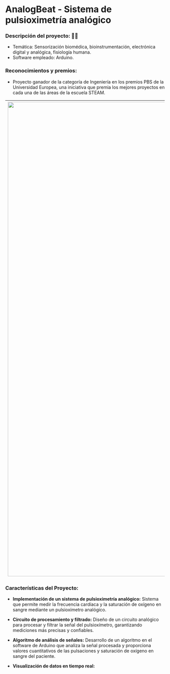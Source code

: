 # AnalogBeat - Sistema de pulsioximetría analógico

### **Descripción del proyecto: 🔌🧬**
  - Temática: Sensorización biomédica, bioinstrumentación, electrónica digital y analógica, fisiología humana.
  - Software empleado: Arduino.

### **Reconocimientos y premios:**
  - Proyecto ganador de la categoría de Ingeniería en los premios PBS de la Universidad Europea, una iniciativa que premia los mejores proyectos en cada una de las áreas de la escuela STEAM. 

| <img src="https://user-images.githubusercontent.com/79250883/250930015-d79df390-932d-400c-b51c-d8fc0b26e711.jpg" alt="Biosensor Cutáneo" width="1500" height="auto"> |El el proyecto AnalogBeat se realizó el diseño y la implementación de un sistema de pulsioximetría analógico capaz de medir la saturación de oxígeno en sangre y la frecuencia cardiaca de una persona en tiempo real y de forma no invasiva.El sistema de sensado integra conocimientos de electrónica analógica y digital, así como de programación por medio del software Arduino para el desarrollo de un algoritmo eficaz para la obteción de valores cuantitativos. |
|---|---|


### Características del Proyecto:

- **Implementación de un sistema de pulsioximetría analógico:** Sistema que permite medir la frecuencia cardíaca y la saturación de oxígeno en sangre mediante un pulsioxímetro analógico.

- **Circuito de procesamiento y filtrado:** Diseño de un circuito analógico para procesar y filtrar la señal del pulsioxímetro, garantizando mediciones más precisas y confiables.

- **Algoritmo de análisis de señales:** Desarrollo de un algoritmo en el software de Arduino que analiza la señal procesada y proporciona valores cuantitativos de las pulsaciones y saturación de oxígeno en sangre del paciente.

- **Visualización de datos en tiempo real:** 


